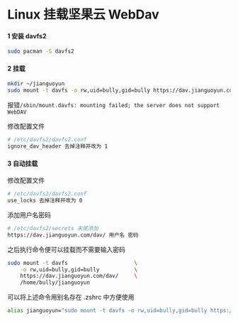 # Linux 挂载坚果云 WebDav

#### 1 安装 davfs2

```bash
sudo pacman -S davfs2
```

#### 2 挂载

```bash
mkdir ~/jianguoyun
sudo mount -t davfs -o rw,uid=bully,gid=bully https://dav.jianguoyun.com/dav/ ~/jianguoyun
```

报错`/sbin/mount.davfs: mounting failed; the server does not support WebDAV`

修改配置文件

```bash
# /etc/davfs2/davfs2.conf
ignore_dav_header 去掉注释并改为 1
```

#### 3 自动挂载

修改配置文件

```bash
# /etc/davfs2/davfs2.conf
use_locks 去掉注释并改为 0
```

添加用户名密码

```bash
# /etc/davfs2/secrets 末尾添加
https://dav.jianguoyun.com/dav/	用户名	密码
```

之后执行命令便可以挂载而不需要输入密码

```bash
sudo mount -t davfs 					\
	-o rw,uid=bully,gid=bully 			\
	https://dav.jianguoyun.com/dav/ 	\
    /home/bully/jianguoyun
```

可以将上述命令用别名存在 .zshrc 中方便使用

```bash
alias jianguoyun="sudo mount -t davfs -o rw,uid=bully,gid=bully https://dav.jianguoyun.com/dav/ /home/bully/jianguoyun"
```



